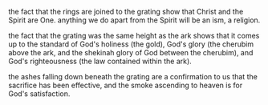the fact that the rings are joined to the grating show that Christ and the Spirit
are One. anything we do apart from the Spirit will be an ism, a religion.

the fact that the grating was the same height as the ark shows that it comes up
to the standard of God's holiness (the gold), God's glory (the cherubim above 
the ark, and the shekinah glory of God between the cherubim), and God's
righteousness (the law contained within the ark).

the ashes falling down beneath the grating are a confirmation to us that the sacrifice
has been effective, and the smoke ascending to heaven is for God's satisfaction.
